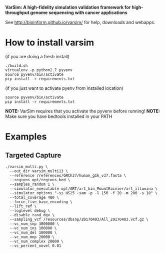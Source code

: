 <b>VarSim: A high-fidelity simulation validation framework for high-throughput genome sequencing with cancer applications</b>

See http://bioinform.github.io/varsim/ for help, downloads and webapps.


# How to install varsim
(if you are doing a fresh install)
```
./build.sh
virtualenv -p python2.7 pyvenv
source pyvenv/bin/activate
pip install -r requirements.txt
```
(if you just want to activate pyenv from installed location)
```
source pyvenv/bin/activate
pip install -r requirements.txt
```

**NOTE:** VarSim requires that you activate the pyvenv before running!
**NOTE:** Make sure you have bedtools installed in your PATH

# Examples

## Targeted Capture

```
./varsim_multi.py \
  --out_dir varsim_multi13 \
  --reference /references/GRCh37/human_g1k_v37.fasta \
  --regions opt/regions.bed \
  --samples_random 1 \
  --simulator_executable opt/ART/art_bin_MountRainier/art_illumina \
  --simulator_options "-ss HS25 -sam -p -l 150 -f 20 -m 200 -s 10" \
  --total_coverage 400 \
  --force_five_base_encoding \
  --lift_ref \
  --loglevel debug \
  --disable_rand_dgv \
  --sampling_vcf /resources/dbsnp/20170403/All_20170403.vcf.gz \
  --vc_num_snp 3000000 \
  --vc_num_ins 100000 \
  --vc_num_del 100000 \
  --vc_num_mnp 20000 \
  --vc_num_complex 20000 \
  --vc_percent_novel 0.01
  ```

